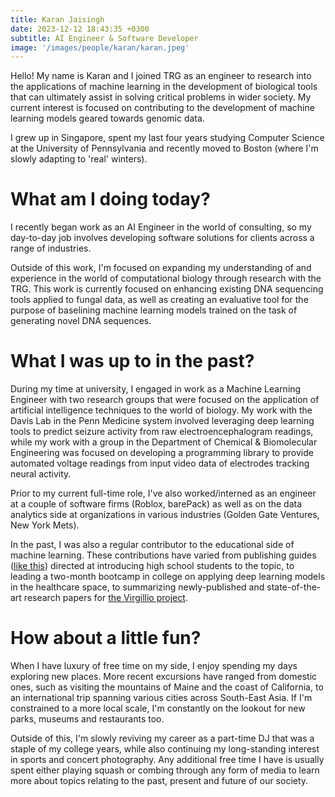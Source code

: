 ```yaml
---
title: Karan Jaisingh
date: 2023-12-12 18:43:35 +0300
subtitle: AI Engineer & Software Developer
image: '/images/people/karan/karan.jpeg'
---
```


Hello! My name is Karan and I joined TRG as an engineer to research into the applications of machine learning in the development of biological tools that can ultimately assist in solving critical problems in wider society. My current interest is focused on contributing to the development of machine learning models geared towards genomic data.

I grew up in Singapore, spent my last four years studying Computer Science at the University of Pennsylvania and recently moved to Boston (where I'm slowly adapting to 'real' winters).

# What am I doing today?
I recently began work as an AI Engineer in the world of consulting, so my day-to-day job involves developing software solutions for clients across a range of industries.

Outside of this work, I'm focused on expanding my understanding of and experience in the world of computational biology through research with the TRG. This work is currently focused on enhancing existing DNA sequencing tools applied to fungal data, as well as creating an evaluative tool for the purpose of baselining machine learning models trained on the task of generating novel DNA sequences.

# What I was up to in the past?
During my time at university, I engaged in work as a Machine Learning Engineer with two research groups that were focused on the application of artificial intelligence techniques to the world of biology. My work with the Davis Lab in the Penn Medicine system involved leveraging deep learning tools to predict seizure activity from raw electroencephalogram readings, while my work with a group in the Department of Chemical & Biomolecular Engineering was focused on developing a programming library to provide automated voltage readings from input video data of electrodes tracking neural activity.

Prior to my current full-time role, I've also worked/interned as an engineer at a couple of software firms (Roblox, barePack) as well as on the data analytics side at organizations in various industries (Golden Gate Ventures, New York Mets).

In the past, I was also a regular contributor to the educational side of machine learning. These contributions have varied from publishing guides ([like this](https://github.com/kjaisingh/high-school-guide-to-machine-learning)) directed at introducing high school students to the topic, to leading a two-month bootcamp in college on applying deep learning models in the healthcare space, to summarizing newly-published and state-of-the-art research papers for [the Virgillio project](https://github.com/virgili0/Virgilio). 

# How about a little fun?
When I have luxury of free time on my side, I enjoy spending my days exploring new places. More recent excursions have ranged from domestic ones, such as visiting the mountains of Maine and the coast of California, to an international trip spanning various cities across South-East Asia. If I'm constrained to a more local scale, I'm constantly on the lookout for new parks, museums and restaurants too.

Outside of this, I'm slowly reviving my career as a part-time DJ that was a staple of my college years, while also continuing my long-standing interest in sports and concert photography. Any additional free time I have is usually spent either playing squash or combing through any form of media to learn more about topics relating to the past, present and future of our society. 
